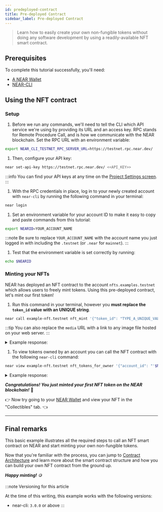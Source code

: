 ```yaml
---
id: predeployed-contract
title: Pre-deployed Contract
sidebar_label: Pre-deployed Contract
---
```


> Learn how to easily create your own non-fungible tokens without doing any software development by using a readily-available NFT smart contract.

## Prerequisites

To complete this tutorial successfully, you'll need:

- [A NEAR Wallet](/docs/develop/basics/create-account)
- [NEAR-CLI](/docs/tools/near-cli#setup)

## Using the NFT contract

### Setup

1. Before we run any commands, we'll need to tell the CLI which API service we're using by providing its URL and an access key. RPC stands for Remote Procedure Call, and is how we communicate with the NEAR blockchain. Set the RPC URL with an environment variable:

  ```bash
  export NEAR_CLI_TESTNET_RPC_SERVER_URL=https://testnet.rpc.near.dev/
  ```

1. Then, configure your API key:

  ```bash
  near set-api-key https://testnet.rpc.near.dev/ <<API_KEY>>
  ```

  :::info
  You can find your API keys at any time on the [Project Settings screen](/settings).
  :::

1. With the RPC credentials in place, log in to your newly created account with `near-cli` by running the following command in your terminal:

  ```bash
  near login
  ```

1. Set an environment variable for your account ID to make it easy to copy and paste commands from this tutorial:

  ```bash
  export NEARID=YOUR_ACCOUNT_NAME
  ```

  :::note
  Be sure to replace `YOUR_ACCOUNT_NAME` with the account name you just logged in with including the `.testnet` (or `.near` for `mainnet`).
  :::

1. Test that the environment variable is set correctly by running:

  ```bash
  echo $NEARID
  ```

### Minting your NFTs

NEAR has deployed an NFT contract to the account `nfts.examples.testnet` which allows users to freely mint tokens. Using this pre-deployed contract, let's mint our first token! 

1. Run this command in your terminal, however you **must replace the `token_id` value with an UNIQUE string**.

  ```bash
  near call example-nft.testnet nft_mint '{"token_id": "TYPE_A_UNIQUE_VALUE_HERE", "receiver_id": "'$NEARID'", "token_metadata": { "title": "GO TEAM", "description": "The Team Goes", "media": "https://bafybeidl4hjbpdr6u6xvlrizwxbrfcyqurzvcnn5xoilmcqbxfbdwrmp5m.ipfs.dweb.link/", "copies": 1}}' --accountId $NEARID --deposit 0.1
  ```

  :::tip
  You can also replace the `media` URL with a link to any image file hosted on your web server.
  :::

  <details>
  <summary>Example response: </summary>
  <p>

  ```json
{
  "token_id": "0",
  "owner_id": "dev-xxxxxx-xxxxxxx",
  "metadata": {
    "title": "Some Art",
    "description": "My NFT media",
    "media": "https://upload.wikimedia.org/wikipedia/commons/thumb/0/00/Olympus_Mons_alt.jpg/1024px-Olympus_Mons_alt.jpg",
    "media_hash": null,
    "copies": 1,
    "issued_at": null,
    "expires_at": null,
    "starts_at": null,
    "updated_at": null,
    "extra": null,
    "reference": null,
    "reference_hash": null
  },
  "approved_account_ids": {}
}
  ```

  </p>
  </details>

1. To view tokens owned by an account you can call the NFT contract with the following `near-cli` command:

  ```bash
  near view example-nft.testnet nft_tokens_for_owner '{"account_id": "'$NEARID'"}'
  ```

  <details>
  <summary>Example response: </summary>
  <p>

  ```json
[
  {
    "token_id": "0",
    "owner_id": "dev-xxxxxx-xxxxxxx",
    "metadata": {
      "title": "Some Art",
      "description": "My NFT media",
      "media": "https://upload.wikimedia.org/wikipedia/commons/thumb/0/00/Olympus_Mons_alt.jpg/1024px-Olympus_Mons_alt.jpg",
      "media_hash": null,
      "copies": 1,
      "issued_at": null,
      "expires_at": null,
      "starts_at": null,
      "updated_at": null,
      "extra": null,
      "reference": null,
      "reference_hash": null
    },
    "approved_account_ids": {}
  }
]
  ```

  </p>
  </details>

***Congratulations! You just minted your first NFT token on the NEAR blockchain!*** 🎉

👉 Now try going to your [NEAR Wallet](http://wallet.testnet.near.org) and view your NFT in the "Collectibles" tab. 👈 

---

## Final remarks

This basic example illustrates all the required steps to call an NFT smart contract on NEAR and start minting your own non-fungible tokens.

Now that you're familiar with the process, you can jump to [Contract Architecture](/docs/tutorials/contracts/nfts/skeleton) and learn more about the smart contract structure and how you can build your own NFT contract from the ground up.

***Happy minting!*** 🪙

:::note Versioning for this article

At the time of this writing, this example works with the following versions:

- near-cli: `3.0.0` or above
:::
